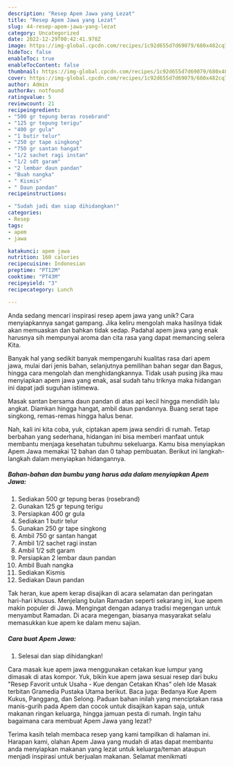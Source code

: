 ```yaml
---
description: "Resep Apem Jawa yang Lezat"
title: "Resep Apem Jawa yang Lezat"
slug: 44-resep-apem-jawa-yang-lezat
category: Uncategorized
date: 2022-12-29T00:42:41.978Z
image: https://img-global.cpcdn.com/recipes/1c92d655d7d69079/680x482cq70/apem-jawa-foto-resep-utama.jpg
hideToc: false
enableToc: true
enableTocContent: false
thumbnail: https://img-global.cpcdn.com/recipes/1c92d655d7d69079/680x482cq70/apem-jawa-foto-resep-utama.jpg
cover: https://img-global.cpcdn.com/recipes/1c92d655d7d69079/680x482cq70/apem-jawa-foto-resep-utama.jpg
author: Admin
authorAv: notfound
ratingvalue: 5
reviewcount: 21
recipeingredient:
- "500 gr tepung beras rosebrand"
- "125 gr tepung terigu"
- "400 gr gula"
- "1 butir telur"
- "250 gr tape singkong"
- "750 gr santan hangat"
- "1/2 sachet ragi instan"
- "1/2 sdt garam"
- "2 lembar daun pandan"
- "Buah nangka"
- " Kismis"
- " Daun pandan"
recipeinstructions:

- "Sudah jadi dan siap dihidangkan!"
categories:
- Resep
tags:
- apem
- jawa

katakunci: apem jawa 
nutrition: 160 calories
recipecuisine: Indonesian
preptime: "PT12M"
cooktime: "PT43M"
recipeyield: "3"
recipecategory: Lunch

---
```





Anda sedang mencari inspirasi resep apem jawa yang unik? Cara menyiapkannya sangat gampang. Jika keliru mengolah maka hasilnya tidak akan memuaskan dan bahkan tidak sedap. Padahal apem jawa yang enak harusnya sih mempunyai aroma dan cita rasa yang dapat memancing selera Kita.





Banyak hal yang sedikit banyak mempengaruhi kualitas rasa dari apem jawa, mulai dari jenis bahan, selanjutnya pemilihan bahan segar dan Bagus, hingga cara mengolah dan menghidangkannya. Tidak usah pusing jika mau menyiapkan apem jawa yang enak,      asal sudah tahu triknya maka hidangan ini dapat jadi suguhan istimewa.














Masak santan bersama daun pandan di atas api kecil hingga mendidih lalu angkat. Diamkan hingga hangat, ambil daun pandannya. Buang serat tape singkong, remas-remas hingga halus benar.






Nah, kali ini kita coba, yuk, ciptakan apem jawa sendiri di rumah. Tetap berbahan yang sederhana, hidangan ini bisa memberi manfaat untuk membantu menjaga kesehatan tubuhmu sekeluarga. Kamu bisa menyiapkan Apem Jawa memakai 12 bahan dan 0 tahap pembuatan. Berikut ini langkah-langkah dalam menyiapkan hidangannya.

<!--inarticleads1-->

##### Bahan-bahan dan bumbu yang harus ada dalam menyiapkan Apem Jawa:

1. Sediakan 500 gr tepung beras (rosebrand)
1. Gunakan 125 gr tepung terigu
1. Persiapkan 400 gr gula
1. Sediakan 1 butir telur
1. Gunakan 250 gr tape singkong
1. Ambil 750 gr santan hangat
1. Ambil 1/2 sachet ragi instan
1. Ambil 1/2 sdt garam
1. Persiapkan 2 lembar daun pandan
1. Ambil Buah nangka
1. Sediakan  Kismis
1. Sediakan  Daun pandan


Tak heran, kue apem kerap disajikan di acara selamatan dan peringatan hari-hari khusus. Menjelang bulan Ramadan seperti sekarang ini, kue apem makin populer di Jawa. Mengingat dengan adanya tradisi megengan untuk menyambut Ramadan. Di acara megengan, biasanya masyarakat selalu memasukkan kue apem ke dalam menu sajian. 

<!--inarticleads2-->

##### Cara buat Apem Jawa:


1. Selesai dan siap dihidangkan!

Cara masak kue apem jawa menggunakan cetakan kue lumpur yang dimasak di atas kompor. Yuk, bikin kue apem jawa sesuai resep dari buku &#34;Resep Favorit untuk Usaha - Kue dengan Cetakan Khas&#34; oleh Ide Masak terbitan Gramedia Pustaka Utama berikut. Baca juga: Bedanya Kue Apem Kukus, Panggang, dan Selong. Paduan bahan inilah yang menciptakan rasa manis-gurih pada Apem dan cocok untuk disajikan kapan saja, untuk makanan ringan keluarga, hingga jamuan pesta di rumah. Ingin tahu bagaimana cara membuat Apem Jawa yang lezat? 

Terima kasih telah membaca resep yang kami tampilkan di halaman ini. Harapan kami, olahan Apem Jawa yang mudah di atas dapat membantu anda menyiapkan makanan yang lezat untuk keluarga/teman ataupun menjadi inspirasi untuk berjualan makanan. Selamat menikmati
